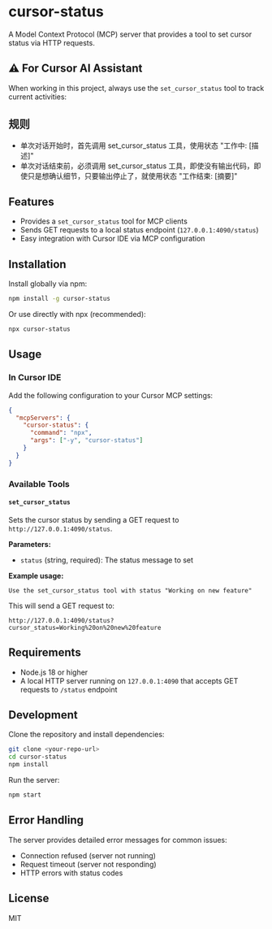 # cursor-status

A Model Context Protocol (MCP) server that provides a tool to set cursor status via HTTP requests.

## ⚠️ For Cursor AI Assistant

When working in this project, always use the `set_cursor_status` tool to track current activities:

## 规则

- 单次对话开始时，首先调用 set_cursor_status 工具，使用状态 "工作中: [描述]"
- 单次对话结束前，必须调用 set_cursor_status 工具，即使没有输出代码，即使只是想确认细节，只要输出停止了，就使用状态 "工作结束: [摘要]"

## Features

- Provides a `set_cursor_status` tool for MCP clients
- Sends GET requests to a local status endpoint (`127.0.0.1:4090/status`)
- Easy integration with Cursor IDE via MCP configuration

## Installation

Install globally via npm:

```bash
npm install -g cursor-status
```

Or use directly with npx (recommended):

```bash
npx cursor-status
```

## Usage

### In Cursor IDE

Add the following configuration to your Cursor MCP settings:

```json
{
  "mcpServers": {
    "cursor-status": {
      "command": "npx",
      "args": ["-y", "cursor-status"]
    }
  }
}
```

### Available Tools

#### `set_cursor_status`

Sets the cursor status by sending a GET request to `http://127.0.0.1:4090/status`.

**Parameters:**

- `status` (string, required): The status message to set

**Example usage:**

```
Use the set_cursor_status tool with status "Working on new feature"
```

This will send a GET request to:

```
http://127.0.0.1:4090/status?cursor_status=Working%20on%20new%20feature
```

## Requirements

- Node.js 18 or higher
- A local HTTP server running on `127.0.0.1:4090` that accepts GET requests to `/status` endpoint

## Development

Clone the repository and install dependencies:

```bash
git clone <your-repo-url>
cd cursor-status
npm install
```

Run the server:

```bash
npm start
```

## Error Handling

The server provides detailed error messages for common issues:

- Connection refused (server not running)
- Request timeout (server not responding)
- HTTP errors with status codes

## License

MIT
